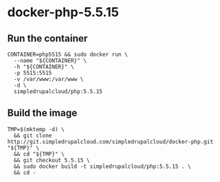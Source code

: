 docker-php-5.5.15
=================

Run the container
-----------------

    CONTAINER=php5515 && sudo docker run \
      --name "${CONTAINER}" \
      -h "${CONTAINER}" \
      -p 5515:5515
      -v /var/www:/var/www \
      -d \
      simpledrupalcloud/php:5.5.15

Build the image
---------------

    TMP=$(mktemp -d) \
      && git clone http://git.simpledrupalcloud.com/simpledrupalcloud/docker-php.git "${TMP}" \
      && cd "${TMP}" \
      && git checkout 5.5.15 \
      && sudo docker build -t simpledrupalcloud/php:5.5.15 . \
      && cd -